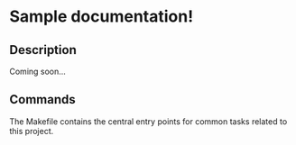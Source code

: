 # Sample documentation!

## Description

Coming soon...

## Commands

The Makefile contains the central entry points for common tasks related to this project.
